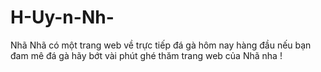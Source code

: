 # H-Uy-n-Nh-
Nhã Nhã có một trang web về trực tiếp đá gà hôm nay hàng đầu nếu  bạn đam mê đá gà hãy bớt vài phút ghé thăm trang web của Nhã nha !
